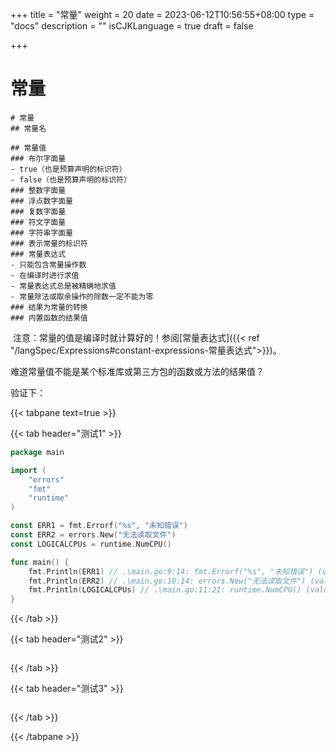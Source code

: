 +++
title = "常量"
weight = 20
date = 2023-06-12T10:56:55+08:00
type = "docs"
description = ""
isCJKLanguage = true
draft = false

+++

# 常量

```markmap
# 常量
## 常量名

## 常量值
### 布尔字面量
- true（也是预算声明的标识符）
- false（也是预算声明的标识符）
### 整数字面量
### 浮点数字面量
### 复数字面量
### 符文字面量
### 字符串字面量
### 表示常量的标识符
### 常量表达式
- 只能包含常量操作数
- 在编译时进行求值
- 常量表达式总是被精确地求值
- 常量除法或取余操作的除数一定不能为零
### 结果为常量的转换
### 内置函数的结果值
```

​	注意：常量的值是编译时就计算好的！参阅[常量表达式]({{< ref "/langSpec/Expressions#constant-expressions-常量表达式">}})。



难道常量值不能是某个标准库或第三方包的函数或方法的结果值？

验证下：

{{< tabpane text=true >}}

{{< tab header="测试1" >}}

```go
package main

import (
	"errors"
	"fmt"
	"runtime"
)

const ERR1 = fmt.Errorf("%s", "未知错误")
const ERR2 = errors.New("无法读取文件")
const LOGICALCPUs = runtime.NumCPU()

func main() {
	fmt.Println(ERR1) // .\main.go:9:14: fmt.Errorf("%s", "未知错误") (value of type error) is not constant
	fmt.Println(ERR2) // .\main.go:10:14: errors.New("无法读取文件") (value of type error) is not constant
	fmt.Println(LOGICALCPUs) // .\main.go:11:21: runtime.NumCPU() (value of type int) is not constant
}

```

{{< /tab >}}

{{< tab header="测试2" >}}

```go

```

{{< /tab >}}

{{< tab header="测试3" >}}

```go

```

{{< /tab >}}

{{< /tabpane >}}
